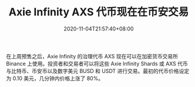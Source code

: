 ﻿---
title: "Axie Infinity AXS 代币现在在币安交易"
date: 2020-11-04T21:57:40+08:00
lastmod: 2020-11-04T16:45:40+08:00
draft: false
authors: ["Nightingale"]
description: "在上周预售之后，Axie Infinity 的治理代币 AXS 现在可以在加密货币交易所 Binance 上使用。投资者和交易者可以将这些 Axie Infinity Shards 或 AXS 代币与比特币、币安币以及数字美元 BUSD 和 USDT 进行交易。最初的代币价格设定为 0.10 美元，几分钟内价格上涨了 80%。"
featuredImage: "axie-infinity-axs-tokens-now-trading-on-binance.png"
tags: ["Virtual World","虚拟世界","Play to Earn"]
categories: ["news"]
news: ["虚拟世界"]
weight: 
lightgallery: true
pinned: false
recommend: false
recommend1: false
---

在上周预售之后，Axie Infinity 的治理代币 AXS 现在可以在加密货币交易所 Binance 上使用。投资者和交易者可以将这些 Axie Infinity Shards 或 AXS 代币与比特币、币安币以及数字美元 BUSD 和 USDT 进行交易。最初的代币价格设定为 0.10 美元，几分钟内价格上涨了 80%。

<!--more-->

